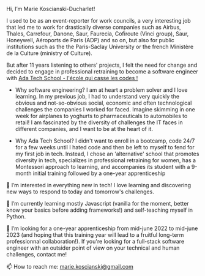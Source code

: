  Hi, I’m Marie Koscianski-Ducharlet!
 
I used to be as an event-reporter for work councils, a very interesting job that led me to work for drastically diverse companies such as Airbus, Thales, Carrefour, Danone, Saur, Faurecia, Cofiroute (Vinci group), Saur, Honeywell, Aéroports de Paris (ADP) and so on, but also for public institutions such as the the Paris-Saclay University or the french Ministère de la Culture (ministry of Culture).

But after 11 years listening to others' projects, I felt the need for change and decided to engage in professional retraining to become a software engineer with [Ada Tech School - l'école qui casse les codes !](https://adatechschool.fr/ )

- Why software engineering?
      I am at heart a problem solver and I love learning. In my previous job, I had to understand very quickly the obvious and not-so-obvious social, economic and often technological challenges the companies I worked for faced. Imagine skimming in one week for airplanes to yoghurts to pharmaceuticals to automobiles to retail! I am fascinated by the diversity of challenges the IT faces in different companies, and I want to be at the heart of it.
      
- Why Ada Tech School?
      I didn't want to enroll in a bootcamp, code 24/7 for a few weeks until I hated code and then be left to myself to fend for my first job in tech. Instead, I chose an 'alternative' school that promotes diversity in tech, specializes in professional retraining for women, has a Montessori approach to learning, and accompanies its student with a 9-month initial training followed by a one-year apprenticeship



👀 I’m interested in everything new in tech! I love learning and discovering new ways to respond to today and tomorrow's challenges.

🌱 I’m currently learning mostly Javascript (vanilla for the moment, better know your basics before adding frameworks!) and self-teaching myself in Python.

💞️ I’m looking for a one-year apprenticeship from mid-june 2022 to mid-june 2023 (and hoping that this training year will lead to a fruitful long-term professionnal collaboration!). If you're looking for a full-stack software engineer with an outsider point of view on your technical and human challenges, contact me!

📫 How to reach me: marie.koscianski@gmail.com

<!---
MarieKosDuc/MarieKosDuc is a ✨ special ✨ repository because its `README.md` (this file) appears on your GitHub profile.
You can click the Preview link to take a look at your changes.
--->
